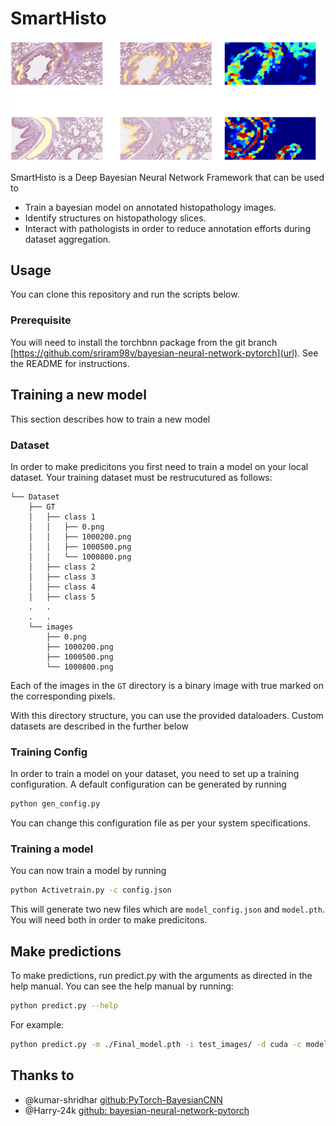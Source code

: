 # SmartHisto #
![alt text](proj_im.png)
SmartHisto is a Deep Bayesian Neural Network Framework that can be used to
- Train a bayesian model on annotated histopathology images.
- Identify structures on histopathology slices.
- Interact with pathologists in order to reduce annotation efforts during dataset aggregation.

## Usage ##
You can clone this repository and run the scripts below.

### Prerequisite ###
You will need to install the torchbnn package from the git branch [https://github.com/sriram98v/bayesian-neural-network-pytorch](url). See the README for instructions.

## Training a new model ##
This section describes how to train a new model 

### Dataset ###
In order to make predicitons you first need to train a model on your local dataset. Your training dataset must be restrucutured as follows:
```
└── Dataset
    ├── GT
    │   ├── class 1
    │   │   ├── 0.png
    │   │   ├── 1000200.png
    │   │   ├── 1000500.png
    │   │   └── 1000800.png
    │   ├── class 2
    │   ├── class 3
    │   ├── class 4
    │   ├── class 5
    .   .
    .   .
    └── images
        ├── 0.png
        ├── 1000200.png
        ├── 1000500.png
        └── 1000800.png

```
Each of the images in the ```GT``` directory is a binary image with true marked on the corresponding pixels. 

With this directory structure, you can use the provided dataloaders. Custom datasets are described in the further below

### Training Config ###
In order to train a model on your dataset, you need to set up a training configuration. A default configuration can be generated by running

```bash
python gen_config.py
```

You can change this configuration file as per your system specifications.

### Training a model ###
You can now train a model by running

```bash
python Activetrain.py -c config.json
```
This will generate two new files which are ```model_config.json``` and ```model.pth```. You will need both in order to make predicitons.

## Make predictions ##
To make predictions, run predict.py with the arguments as directed in the help manual. You can see the help manual by running:

```bash
python predict.py --help
```

For example:
```bash
python predict.py -m ./Final_model.pth -i test_images/ -d cuda -c model_config.json
```

## Thanks to
* @kumar-shridhar [github:PyTorch-BayesianCNN](https://github.com/kumar-shridhar/PyTorch-BayesianCNN)
* @Harry-24k [github: bayesian-neural-network-pytorch](https://github.com/Harry24k/bayesian-neural-network-pytorch)
